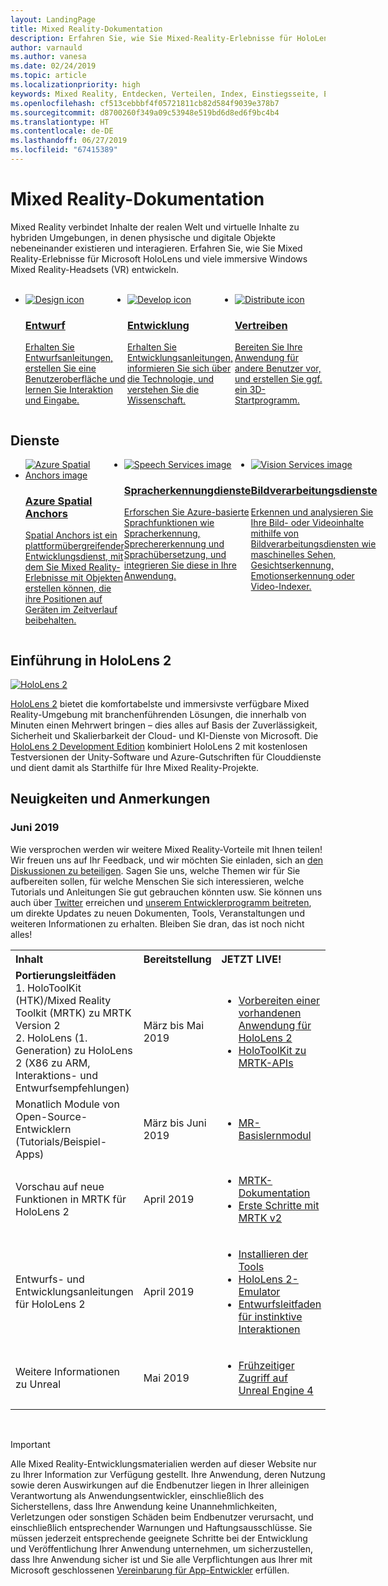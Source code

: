 ```yaml
---
layout: LandingPage
title: Mixed Reality-Dokumentation
description: Erfahren Sie, wie Sie Mixed-Reality-Erlebnisse für HoloLens und immersive Headsets entwickeln.
author: varnauld
ms.author: vanesa
ms.date: 02/24/2019
ms.topic: article
ms.localizationpriority: high
keywords: Mixed Reality, Entdecken, Verteilen, Index, Einstiegsseite, Entwurf, Entwicklung, Tutorials, Beispiel-Apps, Grundlagen, Fallstudien, Ressourcen, HoloLens-Vorgehensweise, Open-Source-Projekte
ms.openlocfilehash: cf513cebbbf4f05721811cb82d584f9039e378b7
ms.sourcegitcommit: d8700260f349a09c53948e519bd6d8ed6f9bc4b4
ms.translationtype: HT
ms.contentlocale: de-DE
ms.lasthandoff: 06/27/2019
ms.locfileid: "67415389"
---
```

# <a name="mixed-reality-documentation"></a>Mixed Reality-Dokumentation

Mixed Reality verbindet Inhalte der realen Welt und virtuelle Inhalte zu hybriden Umgebungen, in denen physische und digitale Objekte nebeneinander existieren und interagieren. Erfahren Sie, wie Sie Mixed Reality-Erlebnisse für Microsoft HoloLens und viele immersive Windows Mixed Reality-Headsets (VR) entwickeln.

<br>

<ul id="cardtypes-W" class="cardsW panelContent" style="display: flex; margin-top: 0px;">
                            <li>
                            <a href="design.md" title="Einstieg in Entwurf" data-linktype="absolute-path">
                                    <div class="cardSize">
                                        <div class="cardPadding">
                                            <div class="card">
                                                <div class="cardImageOuter">
                                                    <div class="cardImage">
                                                        <img src="images/DesignIcon.png" alt="Design icon">
                                                    </div>
                                                </div>
                                                <div class="cardText">
                                                    <h3>Entwurf</h3>
                                                    <p>Erhalten Sie Entwurfsanleitungen, erstellen Sie eine Benutzeroberfläche und lernen Sie Interaktion und Eingabe.</p>
                                                </div>
                                            </div>
                                        </div>
                                    </div>
                               </a>
                            </li>
                            <li>
                             <a href="development.md" title="Einstieg in Entwicklung" data-linktype="absolute-path">
                              <div class="cardSize">
                                  <div class="cardPadding">
                                      <div class="card">
                                          <div class="cardImageOuter">
                                              <div class="cardImage">
                                                  <img src="images/DevelopIcon.png" alt="Develop icon">
                                              </div>
                                          </div>
                                          <div class="cardText">
                                              <h3>Entwicklung</h3>
                                              <p>Erhalten Sie Entwicklungsanleitungen, informieren Sie sich über die Technologie, und verstehen Sie die Wissenschaft.</p>
                                          </div>
                                      </div>
                                  </div>
                              </div>
                               </a>
                            </li>
                             <li>
                              <a href="implementing-3d-app-launchers.md" title="Vertreiben" data-linktype="absolute-path">
                                    <div class="cardSize">
                                        <div class="cardPadding">
                                            <div class="card">
                                                <div class="cardImageOuter">
                                                    <div class="cardImage">
                                                        <img src="images/DistributeIcon.png" alt="Distribute icon">
                                                    </div>
                                                </div>
                                                <div class="cardText">
                                                    <h3 class="x-hidden-focus">Vertreiben</h3>
                                                  <p>Bereiten Sie Ihre Anwendung für andere Benutzer vor, und erstellen Sie ggf. ein 3D-Startprogramm.</p>
                                                </div>
                                            </div>
                                        </div>
                                    </div>
                                </a>
                            </li>
 </ul>

<h2>Dienste</h2>

<ul id="cardtypes-W" class="cardsW panelContent" style="display: flex; margin-top: 0px;">
                            <li>
                              <a href="https://docs.microsoft.com/azure/spatial-anchors" target="_blank" title="Azure Spatial Anchors" data-linktype="absolute-path">
                                    <div class="cardSize">
                                        <div class="cardPadding">
                                            <div class="card">
                                                <div class="cardImageOuter">
                                                    <div class="cardImage">
                                                        <img src="images/AzureSpatialAnchors.jpg" alt="Azure Spatial Anchors image">
                                                    </div>
                                                </div>
                                                <div class="cardText">
                                                    <h3 class="x-hidden-focus">Azure Spatial Anchors</h3>
                                                  <p>Spatial Anchors ist ein plattformübergreifender Entwicklungsdienst, mit dem Sie Mixed Reality-Erlebnisse mit Objekten erstellen können, die ihre Positionen auf Geräten im Zeitverlauf beibehalten.</p>
                                                </div>
                                            </div>
                                        </div>
                                    </div>
                                    </a>
                            </li>
                            <li>
                              <a href="https://docs.microsoft.com/azure/cognitive-services/speech-service/" target="_blank" title="Spracherkennungsdienste" data-linktype="absolute-path">
                                    <div class="cardSize">
                                        <div class="cardPadding">
                                            <div class="card">
                                                <div class="cardImageOuter">
                                                    <div class="cardImage">
                                                        <img src="images/speech.jpg" alt="Speech Services image">
                                                    </div>
                                                </div>
                                                <div class="cardText">
                                                    <h3 class="x-hidden-focus">Spracherkennungdienste</h3>
                                                  <p>Erforschen Sie Azure-basierte Sprachfunktionen wie Spracherkennung, Sprechererkennung und Sprachübersetzung, und integrieren Sie diese in Ihre Anwendung.</p>
                                                </div>
                                            </div>
                                        </div>
                                    </div>
                                    </a>
                            </li>
                             <li>
                              <a href="https://docs.microsoft.com/azure/cognitive-services/computer-vision/" target="_blank" title="Bildverarbeitungsdienste" data-linktype="absolute-path">
                                    <div class="cardSize">
                                        <div class="cardPadding">
                                            <div class="card">
                                                <div class="cardImageOuter">
                                                    <div class="cardImage">
                                                        <img src="images/vision.jpg" alt="Vision Services image">
                                                    </div>
                                                </div>
                                                <div class="cardText">
                                                    <h3 class="x-hidden-focus">Bildverarbeitungsdienste</h3>
                                                  <p>Erkennen und analysieren Sie Ihre Bild- oder Videoinhalte mithilfe von Bildverarbeitungsdiensten wie maschinelles Sehen, Gesichtserkennung, Emotionserkennung oder Video-Indexer.</p>
                                                </div>
                                            </div>
                                        </div>
                                    </div>
                                    </a>
                            </li>
</ul>

<h2>Einführung in HoloLens 2</h2>

[![HoloLens 2](images/hololens2.jpg)](https://www.microsoft.com/hololens/hardware)

[HoloLens 2](https://www.microsoft.com/hololens/hardware) bietet die komfortabelste und immersivste verfügbare Mixed Reality-Umgebung mit branchenführenden Lösungen, die innerhalb von Minuten einen Mehrwert bringen – dies alles auf Basis der Zuverlässigkeit, Sicherheit und Skalierbarkeit der Cloud- und KI-Dienste von Microsoft. Die [HoloLens 2 Development Edition](https://www.microsoft.com/en-us/hololens/developers) kombiniert HoloLens 2 mit kostenlosen Testversionen der Unity-Software und Azure-Gutschriften für Clouddienste und dient damit als Starthilfe für Ihre Mixed Reality-Projekte.

<h2>Neuigkeiten und Anmerkungen</h2>

<h3>Juni 2019</h3>

Wie versprochen werden wir weitere Mixed Reality-Vorteile mit Ihnen teilen! Wir freuen uns auf Ihr Feedback, und wir möchten Sie einladen, sich an [den Diskussionen zu beteiligen](https://holodevelopersslack.azurewebsites.net/). Sagen Sie uns, welche Themen wir für Sie aufbereiten sollen, für welche Menschen Sie sich interessieren, welche Tutorials und Anleitungen Sie gut gebrauchen könnten usw. Sie können uns auch über [Twitter](https://twitter.com/MxdRealityDev) erreichen und [unserem Entwicklerprogramm beitreten](https://aka.ms/iwantmr), um direkte Updates zu neuen Dokumenten, Tools, Veranstaltungen und weiteren Informationen zu erhalten. Bleiben Sie dran, das ist noch nicht alles!

<table>
<tr>
<th style="width: 400px; text-align:left;">Inhalt</th><th style="width: 125px; text-align:left;">Bereitstellung</th><th style="width: 125px; text-align:left;">JETZT LIVE!</th>
</tr> 
<tr>
<td><b>Portierungsleitfäden</b> <br>1. HoloToolKit (HTK)/Mixed Reality Toolkit (MRTK) zu MRTK Version 2
<br>2. HoloLens (1. Generation) zu HoloLens 2 (X86 zu ARM, Interaktions- und Entwurfsempfehlungen)
</td></td><td>März bis Mai 2019</td><td> <ul><li><a href=https://docs.microsoft.com/en-us/windows/mixed-reality/mrtk-porting-guide>Vorbereiten einer vorhandenen Anwendung für HoloLens 2</a><li><a href=https://microsoft.github.io/MixedRealityToolkit-Unity/Documentation/HTKToMRTKPortingGuide.html>HoloToolKit zu MRTK-APIs</a></td>
</tr>
<tr>
<td>Monatlich Module von Open-Source-Entwicklern (Tutorials/Beispiel-Apps)</td><td>März bis Juni 2019</td><td> <ul><li><a href=https://docs.microsoft.com/en-us/windows/mixed-reality/mrlearning-base-ch1>MR-Basislernmodul</a></td>
</tr>
<tr>
<td>Vorschau auf neue Funktionen in MRTK für HoloLens 2</td><td>April 2019</td><td> <ul><li><a href=https://microsoft.github.io/MixedRealityToolkit-Unity/Documentation/GettingStartedWithTheMRTK.html>MRTK-Dokumentation</a><li><a href=https://docs.microsoft.com/en-us/windows/mixed-reality/mrtk-getting-started>Erste Schritte mit MRTK v2</a></td>
</tr>
<tr>
<td>Entwurfs- und Entwicklungsanleitungen für HoloLens 2</td><td>April 2019</td><td> <ul><li><a href=https://docs.microsoft.com/en-us/windows/mixed-reality/install-the-tools>Installieren der Tools</a><li><a href=https://docs.microsoft.com/en-us/windows/mixed-reality/using-the-hololens-emulator>HoloLens 2-Emulator</a><li><a href=https://docs.microsoft.com/en-us/windows/mixed-reality/interaction-fundamentals>Entwurfsleitfaden für instinktive Interaktionen</a></td>
</tr>
<tr>
  <td>Weitere Informationen zu Unreal</td><td>Mai 2019</td><td> <ul><li><a href=https://www.unrealengine.com/en-US/blog/unreal-engine-4-support-for-hololens-2-released-in-early-access>Frühzeitiger Zugriff auf Unreal Engine 4</a></td>
</tr>
</table>

<br>



>[!IMPORTANT]
>Alle Mixed Reality-Entwicklungsmaterialien werden auf dieser Website nur zu Ihrer Information zur Verfügung gestellt. Ihre Anwendung, deren Nutzung sowie deren Auswirkungen auf die Endbenutzer liegen in Ihrer alleinigen Verantwortung als Anwendungsentwickler, einschließlich des Sicherstellens, dass Ihre Anwendung keine Unannehmlichkeiten, Verletzungen oder sonstigen Schäden beim Endbenutzer verursacht, und einschließlich entsprechender Warnungen und Haftungsausschlüsse. Sie müssen jederzeit entsprechende geeignete Schritte bei der Entwicklung und Veröffentlichung Ihrer Anwendung unternehmen, um sicherzustellen, dass Ihre Anwendung sicher ist und Sie alle Verpflichtungen aus Ihrer mit Microsoft geschlossenen [Vereinbarung für App-Entwickler](https://docs.microsoft.com/legal/windows/agreements/app-developer-agreement) erfüllen. 
